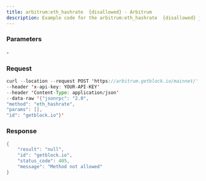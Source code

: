 ```yaml
---
title: arbitrum:eth_hashrate  {disallowed} - Arbitrum
description: Example code for the arbitrum:eth_hashrate  {disallowed} json-rpc method. Сomplete guide on how to use arbitrum:eth_hashrate  {disallowed} json-rpc in GetBlock.io Web3 documentation.
---
```


### Parameters


\-

### Request

``` java
curl --location --request POST 'https://arbitrum.getblock.io/mainnet/' 
--header 'x-api-key: YOUR-API-KEY' 
--header 'Content-Type: application/json' 
--data-raw '{"jsonrpc": "2.0",
"method": "eth_hashrate",
"params": [],
"id": "getblock.io"}'
```

###  Response

``` java
{
    "result": "null",
    "id": "getblock.io",
    "status_code": 405,
    "message": "Method not allowed"
}
```

